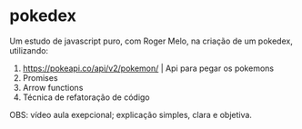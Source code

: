 # pokedex
Um estudo de javascript puro, com Roger Melo, na criação de um pokedex, utilizando:
1. https://pokeapi.co/api/v2/pokemon/ | Api para pegar os pokemons
1. Promises
1. Arrow functions
1. Técnica de refatoração de código

OBS: vídeo aula exepcional; explicação simples, clara e objetiva. 
